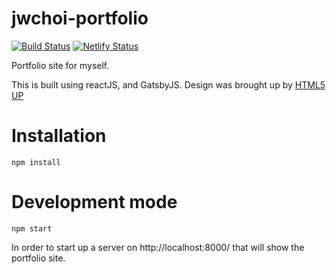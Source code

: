 # jwchoi-portfolio

[![Build Status](https://travis-ci.org/SHUcream00/jwchoi-portfolio.svg?branch=master)](https://travis-ci.org/SHUcream00/jwchoi-portfolio) [![Netlify Status](https://api.netlify.com/api/v1/badges/ef19cee8-69b1-47fc-ae84-44438e1bed47/deploy-status)](https://app.netlify.com/sites/quirky-carson-17bc16/deploys)

Portfolio site for myself.

This is built using reactJS, and GatsbyJS.
Design was brought up by [HTML5 UP](https://html5up.net/)

# Installation

`npm install`


# Development mode

`npm start`

In order to start up a server on http://localhost:8000/ that will show the portfolio site.  
